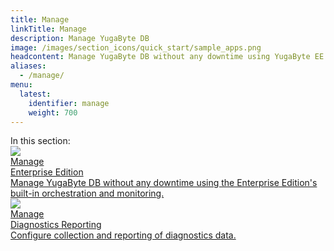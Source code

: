 ```yaml
---
title: Manage
linkTitle: Manage
description: Manage YugaByte DB
image: /images/section_icons/quick_start/sample_apps.png
headcontent: Manage YugaByte DB without any downtime using YugaByte EE's built-in orchestration and monitoring.
aliases:
  - /manage/
menu:
  latest:
    identifier: manage
    weight: 700
---
```


<div class="contents-title">In this section:</div>

<div class="row">
  <div class="col-12 col-md-6 col-lg-12 col-xl-6">
    <a class="section-link icon-offset" href="enterprise-edition/">
      <div class="head">
        <img class="icon" src="/images/section_icons/manage/enterprise.png" aria-hidden="true" />
        <div class="articles">Manage</div>
        <div class="title">Enterprise Edition</div>
      </div>
      <div class="body">
        Manage YugaByte DB without any downtime using the Enterprise Edition's built-in orchestration and monitoring.
      </div>
    </a>
  </div>

  <div class="col-12 col-md-6 col-lg-12 col-xl-6">
    <a class="section-link icon-offset" href="diagnostics-reporting/">
      <div class="head">
        <img class="icon" src="/images/section_icons/manage/diagnostics.png" aria-hidden="true" />
        <div class="articles">Manage</div>
        <div class="title">Diagnostics Reporting</div>
      </div>
      <div class="body">
        Configure collection and reporting of diagnostics data.
      </div>
    </a>
  </div>
</div>
